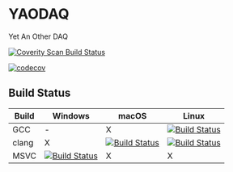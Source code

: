 # YAODAQ 
Yet An Other DAQ 

<a href="https://scan.coverity.com/projects/rpclab-yaodaq">
  <img alt="Coverity Scan Build Status"
       src="https://scan.coverity.com/projects/19567/badge.svg"/>
</a>

[![codecov](https://codecov.io/gh/RPClab/YAODAQ/branch/master/graph/badge.svg)](https://codecov.io/gh/RPClab/YAODAQ)

Build Status
------------

| Build| Windows|macOS|Linux|
|---|---|---|---|
|GCC| - | X | [![Build Status](https://travis-matrix-badges.herokuapp.com/repos/RPClab/YAODAQ/branches/master/1)](https://travis-ci.org/RPClab/YAODAQ) |
|clang| X | [![Build Status](https://travis-matrix-badges.herokuapp.com/repos/RPClab/YAODAQ/branches/master/3)](https://travis-ci.org/RPClab/YAODAQ) |[![Build Status](https://travis-matrix-badges.herokuapp.com/repos/RPClab/YAODAQ/branches/master/2)](https://travis-ci.org/RPClab/YAODAQ)|
|MSVC|[![Build Status](https://travis-matrix-badges.herokuapp.com/repos/RPClab/YAODAQ/branches/master/5)](https://travis-ci.org/RPClab/YAODAQ)|X|X|
